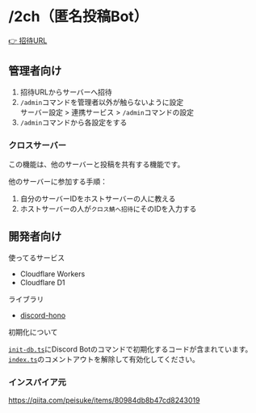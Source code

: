 # /2ch（匿名投稿Bot）

[👉 招待URL](https://discord.com/oauth2/authorize?client_id=1370657822853042186&permissions=0&integration_type=0&scope=bot)

## 管理者向け

1. 招待URLからサーバーへ招待
2. `/admin`コマンドを管理者以外が触らないように設定  
  サーバー設定 > 連携サービス > `/admin`コマンドの設定
3. `/admin`コマンドから各設定をする

### クロスサーバー

この機能は、他のサーバーと投稿を共有する機能です。

他のサーバーに参加する手順：

1. 自分のサーバーIDをホストサーバーの人に教える
2. ホストサーバーの人が`クロス鯖へ招待`にそのIDを入力する

## 開発者向け

使ってるサービス

- Cloudflare Workers
- Cloudflare D1

ライブラリ

- [discord-hono](https://discord-hono.luis.fun/ja/)

初期化について

[`init-db.ts`](https://github.com/luisfun/discord-hono-examples/blob/main/workerd-2ch/src/handlers/init-db.ts)にDiscord Botのコマンドで初期化するコードが含まれています。  
[`index.ts`](https://github.com/luisfun/discord-hono-examples/blob/main/workerd-2ch/src/handlers/index.ts)のコメントアウトを解除して有効化してください。

### インスパイア元

https://qiita.com/peisuke/items/80984db8b47cd8243019
